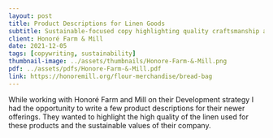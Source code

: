 ```yaml
---
layout: post
title: Product Descriptions for Linen Goods
subtitle: Sustainable-focused copy highlighting quality craftsmanship and environmental values for farm mill
client: Honoré Farm & Mill
date: 2021-12-05
tags: [copywriting, sustainability]
thumbnail-image: ../assets/thumbnails/Honore-Farm-&-Mill.png
pdf: ../assets/pdfs/Honore-Farm-&-Mill.pdf
link: https://honoremill.org/flour-merchandise/bread-bag
---
```


While working with Honoré Farm and Mill on their Development strategy I had the opportunity to write a few product descriptions for their newer offerings. They wanted to highlight the high quality of the linen used for these products and the sustainable values of their company.
